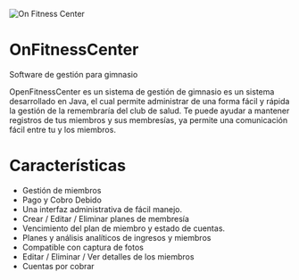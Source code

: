 ![On Fitness Center](https://cdn.dribbble.com/users/807357/screenshots/2044524/10.jpg "On Fitness Center Perú") 
# OnFitnessCenter
Software de gestión para gimnasio

OpenFitnessCenter es un sistema de gestión de gimnasio es un sistema desarrollado en Java, el cual permite administrar de una forma fácil y rápida la gestión de la remembraría del club de salud. Te puede ayudar a mantener registros de tus miembros y sus membresías, ya permite una comunicación fácil entre tu y los miembros.

# Características #
- Gestión de miembros
- Pago y Cobro Debido
- Una interfaz administrativa de fácil manejo.
- Crear / Editar / Eliminar planes de membresía
- Vencimiento del plan de miembro y estado de cuentas.
- Planes y análisis analíticos de ingresos y miembros
- Compatible con captura de fotos
- Editar / Eliminar / Ver detalles de los miembros
- Cuentas por cobrar
